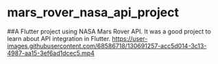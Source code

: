 # mars_rover_nasa_api_project
##A Flutter project using NASA Mars Rover API.
It was a good project to learn about API integration in Flutter.
https://user-images.githubusercontent.com/68586718/130691257-acc5d014-3c13-4987-aa15-3ef6ad1dcec5.mp4
